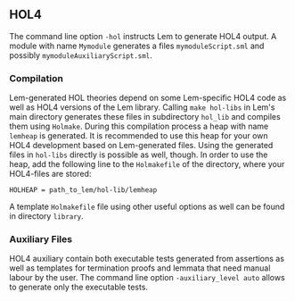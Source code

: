 ## HOL4

The command line option `-hol` instructs Lem to generate HOL4 output. A module with name `Mymodule` generates a files `mymoduleScript.sml` and possibly `mymoduleAuxiliaryScript.sml`. 

### Compilation
Lem-generated HOL theories depend on some Lem-specific HOL4 code as well as HOL4 versions of the Lem library. Calling `make hol-libs` in Lem's main directory generates these files in subdirectory `hol_lib` and compiles them using `Holmake`. During this compilation process a heap with name `lemheap` is generated. It is recommended to use this heap for your own HOL4 development based on Lem-generated files. Using the generated files in `hol-libs` directly is possible as well, though. In order to use the heap, add the following line to the `Holmakefile` of the directory, where your HOL4-files are stored:

    HOLHEAP = path_to_lem/hol-lib/lemheap

A template `Holmakefile` file using other useful options as well can be found in directory `library`. 

### Auxiliary Files
HOL4 auxiliary contain both executable tests generated from assertions as well as templates for termination proofs and lemmata that need manual labour by the user. The command line option `-auxiliary_level auto` allows to generate only the executable tests.


